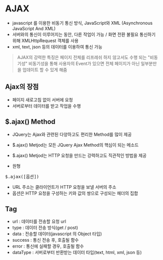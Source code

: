 AJAX
======
+ javascript 를 이용한 비동기 통신 방식, JavaScript와 XML (Asynchronous JavaScript And XML)
+ 서버와의 통신이 이루어지는 동안, 다른 작업이 가능 / 화면 전환 불필요
  통신하기 위해 XMLHttpRequest 객체를 사용
+ xml, text, json 등의 데이터를 이용하여 통신 가능
> AJAX의 강력한 특징은 페이지 전체를 리프레쉬 하지 않고서도 수행 되는 "비동기성"
  비동기성을 통해 사용자의 Event가 있으면 전체 페이지가 아닌 일부분만을 업데이트 할 수 있게 해줌


Ajax의 장점
------
+ 페이지 새로고침 없이 서버에 요청
+ 서버로부터 데이터를 받고 작업을 수행



 $.ajax() Method
-------
+ JQuery는 Ajax와 관련된 다양하고도 편리한 Method를 많이 제공
+ $.ajax() Metjod는 모든 JQuery Ajax Method의 핵심이 되는 메소드
+ $.ajax() Metjod는 HTTP 요청을 만드는 강력하고도 직관적인 방법을 제공

+ 원형
<pre>$.ajax([옵션])</pre>
+ URL 주소는 클라이언트가 HTTP 요청을 보낼 서버의 주소
+ 옵션은 HTTP 요청을 구성하는 키와 값의 쌍으로 구성되는 헤더의 집합


Tag
----
+ url : 데이터를 전송할 요청 url
+ type : 데이터 전송 방식(get / post)
+ data : 전송할 데이터(javascript 의 Object 타입)
+ success : 통신 전송 후, 호출될 함수
+ error : 통신에 실패할 경우, 호출될 함수
+ dataType : 서버로부터 반환받는 데이터 타입(text, html, xml, json 등)


